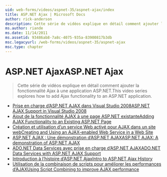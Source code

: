 ```yaml
---
uid: web-forms/videos/aspnet-35/aspnet-ajax/index
title: ASP.NET Ajax | Microsoft Docs
author: rick-anderson
description: Cette série de vidéos explique en détail comment ajouter la fonctionnalité Ajax à une application ASP.NET.
ms.author: riande
ms.date: 11/14/2011
ms.assetid: 93486ab8-7a8c-4075-935a-83900817b3db
msc.legacyurl: /web-forms/videos/aspnet-35/aspnet-ajax
msc.type: chapter
---
```

<a name="aspnet-ajax"></a><span data-ttu-id="b464d-103">ASP.NET Ajax</span><span class="sxs-lookup"><span data-stu-id="b464d-103">ASP.NET Ajax</span></span>
====================
> <span data-ttu-id="b464d-104">Cette série de vidéos explique en détail comment ajouter la fonctionnalité Ajax à une application ASP.NET.</span><span class="sxs-lookup"><span data-stu-id="b464d-104">This video series explores how to add Ajax functionality to an ASP.NET application.</span></span>


- [<span data-ttu-id="b464d-105">Prise en charge d’ASP.NET AJAX dans Visual Studio 2008</span><span class="sxs-lookup"><span data-stu-id="b464d-105">ASP.NET AJAX Support in Visual Studio 2008</span></span>](aspnet-ajax-support-in-visual-studio-2008.md)
- [<span data-ttu-id="b464d-106">Ajout de la fonctionnalité AJAX à une page ASP.NET existante</span><span class="sxs-lookup"><span data-stu-id="b464d-106">Adding AJAX Functionality to an Existing ASP.NET Page</span></span>](adding-ajax-functionality-to-an-existing-aspnet-page.md)
- [<span data-ttu-id="b464d-107">Création et utilisation d’un service Web activé pour AJAX dans un site web</span><span class="sxs-lookup"><span data-stu-id="b464d-107">Creating and Using an AJAX-enabled Web Service in a Web Site</span></span>](creating-and-using-an-ajax-enabled-web-service-in-a-web-site.md)
- [<span data-ttu-id="b464d-108">ASP.NET AJAX : Une démonstration d’ASP.NET AJAX</span><span class="sxs-lookup"><span data-stu-id="b464d-108">ASP.NET AJAX: A demonstration of ASP.NET AJAX</span></span>](aspnet-ajax-a-demonstration-of-aspnet-ajax.md)
- [<span data-ttu-id="b464d-109">ADO.NET Data Services avec prise en charge d’ASP.NET AJAX</span><span class="sxs-lookup"><span data-stu-id="b464d-109">ADO.NET Data Services with ASP.NET AJAX Support</span></span>](adonet-data-services-with-aspnet-ajax-support.md)
- [<span data-ttu-id="b464d-110">Introduction à l’histoire d’ASP.NET Ajax</span><span class="sxs-lookup"><span data-stu-id="b464d-110">Intro to ASP.NET Ajax History</span></span>](introduction-to-aspnet-ajax-history.md)
- [<span data-ttu-id="b464d-111">Utilisation de la combinaison de scripts pour améliorer les performances d’AJAX</span><span class="sxs-lookup"><span data-stu-id="b464d-111">Using Script Combining to improve AJAX performance</span></span>](using-script-combining-to-improve-ajax-performance.md)
